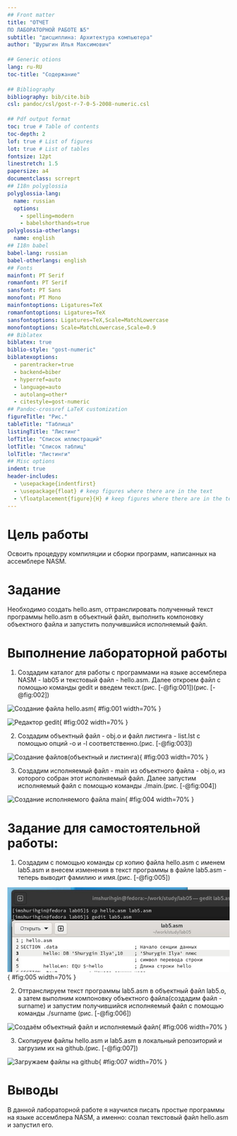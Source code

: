 ```yaml
---
## Front matter
title: "ОТЧЕТ 
ПО ЛАБОРАТОРНОЙ РАБОТЕ №5"
subtitle: "дисциплина: Архитектура компьютера"
author: "Шурыгин Илья Максимович"

## Generic otions
lang: ru-RU
toc-title: "Содержание"

## Bibliography
bibliography: bib/cite.bib
csl: pandoc/csl/gost-r-7-0-5-2008-numeric.csl

## Pdf output format
toc: true # Table of contents
toc-depth: 2
lof: true # List of figures
lot: true # List of tables
fontsize: 12pt
linestretch: 1.5
papersize: a4
documentclass: scrreprt
## I18n polyglossia
polyglossia-lang:
  name: russian
  options:
	- spelling=modern
	- babelshorthands=true
polyglossia-otherlangs:
  name: english
## I18n babel
babel-lang: russian
babel-otherlangs: english
## Fonts
mainfont: PT Serif
romanfont: PT Serif
sansfont: PT Sans
monofont: PT Mono
mainfontoptions: Ligatures=TeX
romanfontoptions: Ligatures=TeX
sansfontoptions: Ligatures=TeX,Scale=MatchLowercase
monofontoptions: Scale=MatchLowercase,Scale=0.9
## Biblatex
biblatex: true
biblio-style: "gost-numeric"
biblatexoptions:
  - parentracker=true
  - backend=biber
  - hyperref=auto
  - language=auto
  - autolang=other*
  - citestyle=gost-numeric
## Pandoc-crossref LaTeX customization
figureTitle: "Рис."
tableTitle: "Таблица"
listingTitle: "Листинг"
lofTitle: "Список иллюстраций"
lotTitle: "Список таблиц"
lolTitle: "Листинги"
## Misc options
indent: true
header-includes:
  - \usepackage{indentfirst}
  - \usepackage{float} # keep figures where there are in the text
  - \floatplacement{figure}{H} # keep figures where there are in the text
---
```


# Цель работы

Освоить процедуру компиляции и сборки программ, написанных на ассемблере NASM.

# Задание

Необходимо создать hello.asm, оттранслировать полученный текст программы hello.asm в объектный файл, выполнить компоновку объектного файла и запустить получившийся исполняемый файл.

# Выполнение лабораторной работы

1. Создадим каталог для работы с программами на языке ассемблера NASM - lab05 и текстовый файл - hello.asm. Далее откроем файл с помощью команды gedit и введем текст.(рис. [-@fig:001])(рис. [-@fig:002])

![Создание файла hello.asm](image/img-1.jpg){ #fig:001 width=70% }

![Редактор gedit](image/img-2.jpg){ #fig:002 width=70% }

2. Создадим объектный файл - obj.o и файл листинга - list.lst с помощью опций -o и -l соответственно.(рис. [-@fig:003])

![Создание файлов(объектный и листинга)](image/img-3.jpg){ #fig:003 width=70% }

3.	Создадим исполняемый файл - main из объектного файла - obj.o, из которого собран этот исполняемый файл. Далее запустим исполняемый файл с помощью команды ./main.(рис. [-@fig:004])

![Создание исполняемого файла main](image/img-4.jpg){ #fig:004 width=70% }

# Задание для самостоятельной работы:

1. Создадим с помощью команды cp копию файла hello.asm с именем lab5.asm и внесем изменения в текст программы в файле lab5.asm - теперь выводит фамилию и имя.(рис. [-@fig:005])

![Изменение имени файла hello.asm](image/img-5.jpg){ #fig:005 width=70% }

2.	Оттранслируем текст программы lab5.asm в объектный файл lab5.o, а затем выполним компоновку объектного файла(создадим файл - surname) и запустим получившийся исполняемый файл с помощью команды ./surname (рис. [-@fig:006])

![Создаём объектный файл и исполняемый файл](image/img-6.png){ #fig:006 width=70% }

3. Скопируем файлы hello.asm и lab5.asm в локальный репозиторий и загрузим их на github.(рис. [-@fig:007])

![Загружаем файлы на github](image/img-7.png){ #fig:007 width=70% }

# Выводы

В данной лабораторной работе я научился писать простые программы на языке ассемблера NASM, а именно: созлал текстовый файл hello.asm и запустил его.